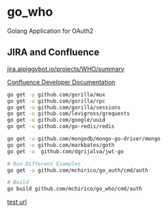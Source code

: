 # go_who
Golang Application for OAuth2

## JIRA and Confluence

[jira.aipiggybot.io/projects/WHO/summary](https://jira.aipiggybot.io/projects/WHO/summary)

[Confluence Developer Documentation](https://confluence.aipiggybot.io/display/GOW/go_who)

```bash
go get -u github.com/gorilla/mux
go get -u github.com/gorilla/rpc
go get -u github.com/gorilla/sessions
go get -u github.com/levigross/grequests
go get -u github.com/google/uuid
go get -u github.com/go-redis/redis

go get -u github.com/mongodb/mongo-go-driver/mongo
go get -u github.com/markbates/goth
go get -u  github.com/dgrijalva/jwt-go

# Run Different Examples
go get -u github.com/mchirico/go_auth/cmd/auth

# Build
go build github.com/mchirico/go_who/cmd/auth


```

[test url](https://bit.ly/2B5hHrw)